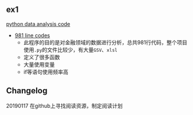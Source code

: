 ## ex1

[python data analysis code](https://github.com/WillKoehrsen/Data-Analysis/search?q=Python+data+analysis+code&unscoped_q=Python+data+analysis+code)

- [981 line codes](https://github.com/WillKoehrsen/Data-Analysis/blob/00d415de02a0038659be00808aa248df5ee7dd67/stocker/stocker.py)
  - 此程序的目的是对金融领域的数据进行分析，总共981行代码，整个项目使用`.py`的文件比较少，有大量`GSV`、`xlsl` 
  - 定义了很多函数
  - 大量使用变量
  - if等语句使用频率高





## Changelog

20190117 在github上寻找阅读资源，制定阅读计划